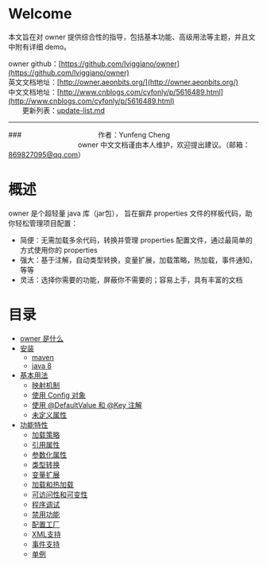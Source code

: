 # Welcome 
本文旨在对 owner 提供综合性的指导，包括基本功能、高级用法等主题，并且文中附有详细 demo。  

owner github：[https://github.com/lviggiano/owner](https://github.com/lviggiano/owner)  
英文文档地址：[http://owner.aeonbits.org/](http://owner.aeonbits.org/)  
中文文档地址：[http://www.cnblogs.com/cyfonly/p/5616489.html](http://www.cnblogs.com/cyfonly/p/5616489.html)  
　　更新列表：<a href="/update-list.md">update-list.md</a>

  

---  
###　　　　　　　　　　　作者：Yunfeng Cheng  
　　　　　　　　　　owner 中文文档谨由本人维护，欢迎提出建议。（邮箱：869827095@qq.com）  
  
  

# 概述
owner 是个超轻量 java 库（jar包）， 旨在摒弃 properties 文件的样板代码，助你轻松管理项目配置： 
* 简便：无需加载多余代码，转换并管理 properties 配置文件，通过最简单的方式使用你的 properties
* 强大：基于注解，自动类型转换，变量扩展，加载策略，热加载，事件通知，等等
* 灵活：选择你需要的功能，屏蔽你不需要的；容易上手，具有丰富的文档 

# 目录
- [owner 是什么](https://github.com/cyfonly/owner/wiki/overview)
- [安装](https://github.com/cyfonly/owner/wiki/install)
	+ [maven](https://github.com/cyfonly/owner/wiki/install#user-content-maven)
	+ [java 8](https://github.com/cyfonly/owner/wiki/install#user-content-java-8)
- [基本用法](https://github.com/cyfonly/owner/wiki/basic_usage)
	+ [映射机制](https://github.com/cyfonly/owner/wiki/basic_usage#user-content-映射机制)
	+ [使用 Config 对象](https://github.com/cyfonly/owner/wiki/basic_usage#user-content-使用-config-对象)
	+ [使用 @DefaultValue 和 @Key 注解](https://github.com/cyfonly/owner/wiki/basic_usage#user-content-使用-defaultvalue-和-key-注解)
	+ [未定义属性](https://github.com/cyfonly/owner/wiki/basic_usage#user-content-未定义属性)
- [功能特性](https://github.com/cyfonly/owner/wiki/features)
	+ [加载策略](https://github.com/cyfonly/owner/wiki/features#user-content-加载策略)
	+ [引用属性](https://github.com/cyfonly/owner/wiki/features#user-content-引用属性)
	+ [参数化属性](https://github.com/cyfonly/owner/wiki/features#user-content-参数化属性)
	+ [类型转换](https://github.com/cyfonly/owner/wiki/features#user-content-类型转换)
	+ [变量扩展](https://github.com/cyfonly/owner/wiki/features#user-content-变量扩展)
	+ [加载和热加载](https://github.com/cyfonly/owner/wiki/features#user-content-加载和热加载)
	+ [可访问性和可变性](https://github.com/cyfonly/owner/wiki/features#user-content-可访问性和可变性)
	+ [程序调试](https://github.com/cyfonly/owner/wiki/features#user-content-程序调试)
	+ [禁用功能](https://github.com/cyfonly/owner/wiki/features#user-content-禁用功能)
	+ [配置工厂](https://github.com/cyfonly/owner/wiki/features#user-content-配置工厂)
	+ [XML支持](https://github.com/cyfonly/owner/wiki/features#user-content-xml支持)
	+ [事件支持](https://github.com/cyfonly/owner/wiki/features#user-content-事件支持)
	+ [单例](https://github.com/cyfonly/owner/wiki/features#user-content-单例)


  

